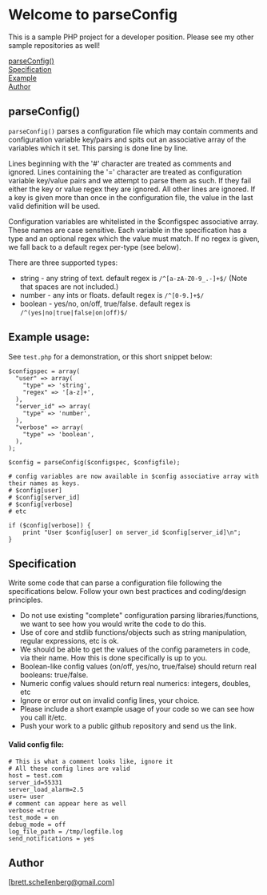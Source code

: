 # Welcome to parseConfig
This is a sample PHP project for a developer position. Please see my other sample repositories as well!

[parseConfig()](#parseconfig)  
[Specification](#specification)  
[Example](#example-usage)  
[Author](#author)  

## parseConfig()
`parseConfig()` parses a configuration file which may contain comments and configuration variable key/pairs and spits out an associative array of the variables which it set. This parsing is done line by line.

Lines beginning with the '#' character are treated as comments and ignored.
Lines containing the '=' character are treated as configuration variable key/value pairs and we attempt to parse them as such. If they fail either the key or value regex they are ignored.
All other lines are ignored.
If a key is given more than once in the configuration file, the value in the last valid definition will be used.

Configuration variables are whitelisted in the $configspec associative array. These names are case sensitive.  Each variable in the specification has a type and an optional regex which the value must match. If no regex is given, we fall back to a default regex per-type (see below).

There are three supported types:
 - string - any string of text. default regex is `/^[a-zA-Z0-9_.-]+$/` (Note that spaces are not included.)
 - number - any ints or floats. default regex is `/^[0-9.]+$/`
 - boolean - yes/no, on/off, true/false. default regex is `/^(yes|no|true|false|on|off)$/`

## Example usage:
See `test.php` for a demonstration, or this short snippet below:

    $configspec = array(
      "user" => array(
        "type" => 'string',
        "regex" => '[a-z]+',
      ),
      "server_id" => array(
        "type" => 'number',
      ),
      "verbose" => array(
        "type" => 'boolean',
      ),
    );

    $config = parseConfig($configspec, $configfile);

    # config variables are now available in $config associative array with their names as keys.
    # $config[user]
    # $config[server_id]
    # $config[verbose]
    # etc

    if ($config[verbose]) {
        print "User $config[user] on server_id $config[server_id]\n";
    }

## Specification
Write some code that can parse a configuration file
following the specifications below. Follow your
own best practices and coding/design principles.

- Do not use existing "complete" configuration parsing
  libraries/functions, we want to see how you would write the code
  to do this.
- Use of core and stdlib functions/objects such as string
  manipulation, regular expressions, etc is ok.
- We should be able to get the values of the config parameters in
  code, via their name. How this is done specifically is up to you.
- Boolean-like config values (on/off, yes/no, true/false) should
  return real booleans: true/false.
- Numeric config values should return real numerics: integers,
  doubles, etc
- Ignore or error out on invalid config lines, your choice.
- Please include a short example usage of your code so we can see
  how you call it/etc.
- Push your work to a public github repository and send us the link.

#### Valid config file:

    # This is what a comment looks like, ignore it
    # All these config lines are valid
    host = test.com
    server_id=55331
    server_load_alarm=2.5
    user= user
    # comment can appear here as well
    verbose =true
    test_mode = on
    debug_mode = off
    log_file_path = /tmp/logfile.log
    send_notifications = yes

## Author
[brett.schellenberg@gmail.com]
